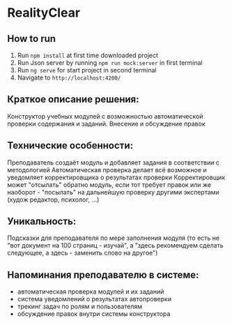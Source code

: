 # RealityClear

## How to run
1. Run ```npm install``` at first time downloaded project
2. Run Json server by running ```npm run mock:server``` in first terminal
3. Run ```ng serve``` for start project in second terminal
4. Navigate to `http://localhost:4200/`

## Краткое описание решения:
Конструктор учебных модулей с возможностью автоматической проверки содержания и заданий. Внесение и обсуждение правок
## Технические особенности:
Преподаватель создаёт модуль и добавляет задания в соответствии с методологией
Автоматическая проверка делает всё возможное и уведомляет корректировщика о результатах проверки
Корректировщик может "отсылать" обратно модуль, если тот требует правок или же наоборот - "посылать" на дальнейшую проверку другими экспертами (худож редактор, психолог, ...)
## Уникальность:
Подсказки для преподавателя по мере заполнения модуля (то есть не "вот документ на 100 страниц - изучай", а "здесь рекомендуем сделать следующее, а здесь - заменить слово на другое")
## Напоминания преподавателю в системе:
- автоматическая проверка модулей и их заданий
- система уведомлений о результатах автопроверки
- трекинг задач по ролям и пользователям
- обсуждение правок внутри системы конструктора

